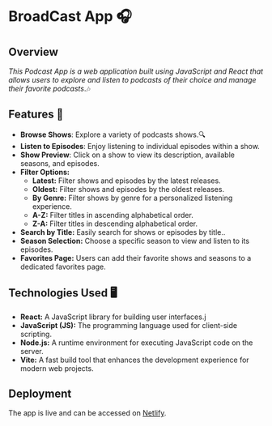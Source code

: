# BroadCast App  🎧


## Overview 

*This Podcast App is a web application built using JavaScript and React that allows users to explore and listen to podcasts of their choice  and manage their favorite podcasts*.🎶

## Features 📌

- **Browse Shows**: Explore a variety of podcasts shows.🔍
- **Listen to Episodes**: Enjoy listening to individual episodes within a show.
- **Show Preview**: Click on a show to view its description, available seasons, and episodes.
- **Filter Options:**
  - **Latest:** Filter shows and episodes by the latest releases.
  - **Oldest:** Filter shows and episodes by the oldest releases.
  - **By Genre:** Filter shows by genre for a personalized listening experience.
  - **A-Z:** Filter titles in ascending alphabetical order.
  - **Z-A:** Filter titles in descending alphabetical order.
- **Search by Title:** Easily search for shows or episodes by title..
- **Season Selection:** Choose a specific season to view and listen to its episodes.
- **Favorites Page:** Users can add their favorite shows and seasons to a dedicated favorites page.

 ## Technologies Used 🖥

- **React:** A JavaScript library for building user interfaces.j
- **JavaScript (JS):** The programming language used for client-side scripting.
- **Node.js:** A runtime environment for executing JavaScript code on the server.
- **Vite:** A fast build tool that enhances the development experience for modern web projects.

## Deployment
The app is live and can be accessed on [Netlify](https://shimmering-tanuki-a1ab89.netlify.app).

